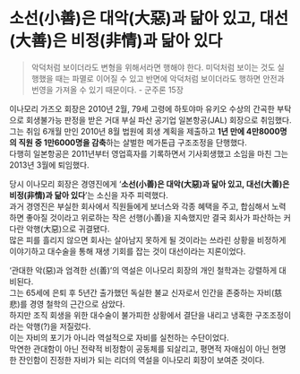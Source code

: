 # 소선(小善)은 대악(大惡)과 닮아 있고, 대선(大善)은 비정(非情)과 닮아 있다

> 악덕처럼 보이더라도 변형을 위해서라면 행해야 한다. 미덕처럼 보이는 것도 실행했을 때는 파멸로 이어질 수 있고 반면에 악덕처럼 보이더라도 행하면 안전과 번영을 가져올 수 있기 때문이다. - 군주론 15장

이나모리 가즈오 회장은 2010년 2월, 79세 고령에 하토야마 유키오 수상의 간곡한 부탁으로 회생불가능 판정을 받은 거대 부실 파산 공기업 일본항공(JAL) 회장으로 취임했다.  
그는 취임 6개월 만인 2010년 8월 법원에 회생 계획을 제출하고 **1년 만에 4만8000명의 직원 중 1만6000명을 감축**하는 살벌한 메가톤급 구조조정을 단행했다.  
다행히 일본항공은 2011년부터 영업흑자를 기록하면서 기사회생했고 소임을 마친 그는 2013년 3월에 퇴임했다.

당시 이나모리 회장은 경영진에게 ‘**소선(小善)은 대악(大惡)과 닮아 있고, 대선(大善)은 비정(非情)과 닮아 있다**’는 소신을 자주 피력했다.  
과거 경영진은 부실한 회사에서 직원들에게 보너스와 각종 혜택을 주고, 합심해서 노력하면 좋아질 것이라고 위로하는 작은 선행(小善)을 지속했지만 결국 회사가 파산하는 커다란 악행(大惡)으로 귀결됐다.  
많은 피를 흘리지 않으면 회사는 살아남지 못하게 될 것이라는 쓰라린 상황을 비정하게 이야기하고 대수술을 통해 재생 기회를 잡는 것이 대선이라는 지론이었다.

‘관대한 악(惡)과 엄격한 선(善)’의 역설은 이나모리 회장의 개인 철학과는 강렬하게 대비된다.  
그는 65세에 은퇴 후 5년간 출가했던 독실한 불교 신자로서 인간을 존중하는 자비(慈悲)를 경영 철학의 근간으로 삼았다.  
하지만 조직 회생을 위한 대수술이 불가피한 상황에서 결단을 내리고 냉혹한 구조조정이라는 악행(?)을 저질렀다.  
이는 자비의 포기가 아니라 역설적으로 자비를 실천하는 수단이었다.  
막연한 관대함이 아닌 전략적 비정함이 공동체를 되살리고, 평면적 자애심이 아닌 현명한 잔인함이 진정한 자비가 되는 리더의 역설을 이나모리 회장이 보여준 것이다.